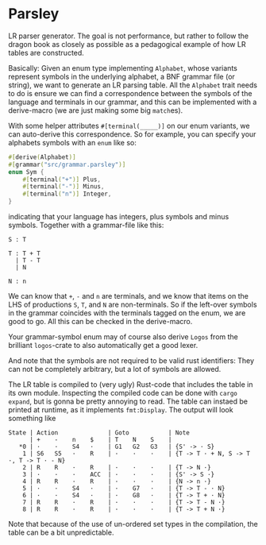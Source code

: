 # Parsley
LR parser generator.
The goal is not performance, but rather to follow the dragon book as
closely as possible as a pedagogical example of how LR tables are
constructed.

Basically:
Given an enum type implementing `Alphabet`, whose variants represent
symbols in the underlying alphabet, a BNF grammar file (or string), 
we want to generate an LR parsing table.
All the `Alphabet` trait needs to do is ensure we can find a correspondence
between the symbols of the language and terminals in our grammar, and this
can be implemented with a derive-macro (we are just making some big `match`es).

With some helper attributes `#[terminal(_____)]` on our enum variants,
we can auto-derive this correspondence.
So for example, you can specify your alphabets symbols with an `enum` like so:
```Rust
#[derive(Alphabet)]
#[grammar("src/grammar.parsley")]
enum Sym {
    #[terminal("+")] Plus,
    #[terminal("-")] Minus,
    #[terminal("n")] Integer,
}
```
indicating that your language has integers, plus symbols and minus symbols.
Together with a grammar-file like this:
```
S : T

T : T + T
  | T - T
  | N

N : n
```
We can know that `+`, `-` and `n` are terminals, and we know that items
on the LHS of productions `S`, `T`, and `N` are non-terminals. So if the
left-over symbols in the grammar coincides with the terminals tagged on
the enum, we are good to go.
All this can be checked in the derive-macro.

Your grammar-symbol enum may of course also derive `Logos` from the brilliant
`logos`-crate to also automatically get a good lexer.

And note that the symbols are not required to be valid rust identifiers:
They can not be completely arbitrary, but a lot of symbols are allowed.

The LR table is compiled to (very ugly) Rust-code that includes the table
in its own module. Inspecting the compiled code can be done with `cargo expand`,
but is gonna be pretty annoying to read. The table can instaed be printed at
runtime, as it implements `fmt:Display`.
The output will look something like
```
State | Action              | Goto           | Note
      | +    -    n    $    | T    N    S    | 
   *0 | ·    ·    S4   ·    | G1   G2   G3   | {S' -> · S}
    1 | S6   S5   ·    R    | ·    ·    ·    | {T -> T · + N, S -> T ·, T -> T · - N}
    2 | R    R    ·    R    | ·    ·    ·    | {T -> N ·}
    3 | ·    ·    ·    ACC  | ·    ·    ·    | {S' -> S ·}
    4 | R    R    ·    R    | ·    ·    ·    | {N -> n ·}
    5 | ·    ·    S4   ·    | ·    G7   ·    | {T -> T - · N}
    6 | ·    ·    S4   ·    | ·    G8   ·    | {T -> T + · N}
    7 | R    R    ·    R    | ·    ·    ·    | {T -> T - N ·}
    8 | R    R    ·    R    | ·    ·    ·    | {T -> T + N ·}
```
Note that because of the use of un-ordered set types in the compilation, the
table can be a bit unpredictable.
